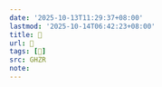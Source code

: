 ```yaml
---
date: '2025-10-13T11:29:37+08:00'
lastmod: '2025-10-14T06:42:23+08:00'
title: 󰢖
url: 󰢖
tags: [𤙘]
src: GHZR
note:
---
```

